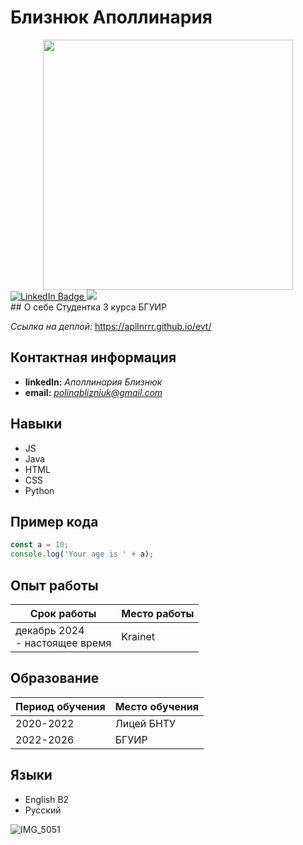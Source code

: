 # Близнюк Аполлинария
<div id="header" align="center">
  <img src="https://media3.giphy.com/media/v1.Y2lkPTc5MGI3NjExcDhlbGdxdDJsaHB4dmVyMHJ6d2RkdWcxenZ3Y2p0YWFyZTF5bm51OCZlcD12MV9pbnRlcm5hbF9naWZfYnlfaWQmY3Q9Zw/3o72EX5QZ9N9d51dqo/giphy.gif" width="400"/>
</div>
<div id="badges">
  <a href="https://www.linkedin.com/in/%D0%B0%D0%BF%D0%BE%D0%BB%D0%BB%D0%B8%D0%BD%D0%B0%D1%80%D0%B8%D1%8F-%D0%B1%D0%BB%D0%B8%D0%B7%D0%BD%D1%8E%D0%BA-7109032b7?utm_source=share&utm_campaign=share_via&utm_content=profile&utm_medium=ios_app">
    <img src="https://img.shields.io/badge/LinkedIn-blue?style=for-the-badge&logo=linkedin&logoColor=white" alt="LinkedIn Badge"/>
  </a>
  <a href="https://www.instagram.com/apllnrrr?igsh=aGVmbHZ0d3F3Z2g0&utm_source=qr">
    <img src="https://img.shields.io/badge/Instagram-pink?style=for-the-badge&logo=instagram&logoColor=white"/>
  </a>
</div>
## О себе
Студентка 3 курса БГУИР

*Ссылка на деплой:* https://apllnrrr.github.io/evt/
## Контактная информация
- **linkedIn:** *Аполлинария Близнюк*
- **email:** *polinablizniuk@gmail.com*
## Навыки
- JS
- Java
- HTML
- CSS
- Python
## Пример кода 
```javascript
const a = 10;
console.log('Your age is ' + a);
```
## Опыт работы 
| Срок работы | Место работы | 
|-------------|--------------|
| декабрь 2024 <br> - настоящее время | Krainet |
## Образование 
| Период обучения | Место обучения | 
|-----------------|----------------|
| 2020-2022       | Лицей БНТУ     |
| 2022-2026       | БГУИР          |
## Языки
- English B2
- Русский

![IMG_5051](https://github.com/user-attachments/assets/00e59d8e-9bbd-4e4b-9b5e-83ef42dad751)

